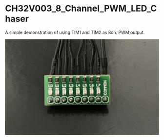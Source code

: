 # CH32V003_8_Channel_PWM_LED_Chaser
A simple demonstration of using TIM1 and TIM2 as 8ch. PWM output.

[![Watch the video](https://github.com/lennox-13/CH32V003_8_Channel_PWM_LED_Chaser/blob/main/thumbnail.jpg)](https://www.youtube.com/watch?v=mLvhSO_ip00)
